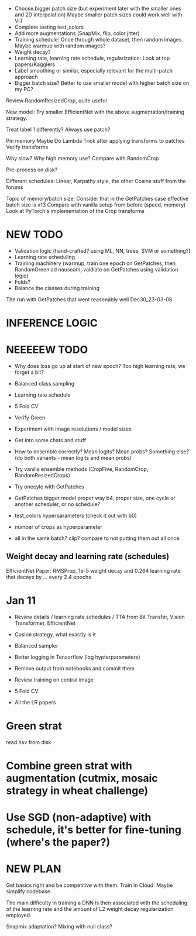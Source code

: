 - Choose bigger patch size (but experiment later with the smaller ones and 2D interpolation)
  Maybe smaller patch sizes could work well with ViT
- Complete testing test_colors
- Add more augmentations (SnapMix, flip, color jitter)
- Training schedule: Once through whole dataset, then random images. Maybe warmup with random images?
- Weight decay?
- Learning rate, learning rate schedule, regularization: Look at top papers/Kagglers  
- Label smoothing or similar, especially relevant for the multi-patch approach
- Bigger batch size? Better to use smaller model with higher batch size on my PC?

Review RandomResizedCrop, quite useful

New model:
Try smaller EfficientNet with the above augmentation/training strategy.

Treat label 1 differently? Always use patch?

Pin memory
Maybe Do Lambda Trick after applying transforms to patches
Verify transforms

Why slow?
Why high memory use?
Compare with RandomCrop

Pre-process on disk?

Different schedules: Linear, Karpathy style, the other Cosine stuff from the forums

Topic of memory/batch size: Consider that in the GetPatches case effective batch size is x13
Compare with vanilla setup from before (speed, memory)
Look at PyTorch's implementation of the Crop transforms


# NEW TODO
- Validation logic (hand-crafted? using ML, NN, trees, SVM or something?)
- Learning rate scheduling
- Training machinery (warmup, train one epoch on GetPatches, then RandomGreen ad nauseam, valdiate on GetPatches using validation logic)
- Folds?
- Balance the classes during training


The run with GetPatches that went reasonably well
Dec30_23-03-08

# INFERENCE LOGIC

# NEEEEEW TODO
- Why does loss go up at start of new epoch? Too high learning rate, we forget a bit?
- Balanced class sampling
- Learning rate schedule
- 5 Fold CV
- Verify Green
- Experiment with image resolutions / model sizes

- Get into some chats and stuff

- How to ensemble correctly? Mean logits? Mean probs? Something else?
  (do both variants - mean logits and mean probs)
  
- Try vanilla ensemble methods (CropFive, RandomCrop, RandomResizedCrops)
- Try onecyle with GetPatches
- GetPatches bigger model proper way
  b4, proper size, one cycle or another scheduler, or no schedule?
- test_colors hyperparameters (check it out with b0)

- number of crops as hyperparameter
- all in the same batch? clip? compare to not putting them out all once


## Weight decay and learning rate (schedules)
EfficientNet Paper: RMSProp, 1e-5 weight decay and 0.264 learning rate that decays by ... every 2.4 epochs

# Jan 11
- Review details / learning rate schedules / TTA from Bit Transfer, Vision Transformer, EfficientNet
- Cosine strategy, what exactly is it
- Balanced sampler
- Better logging in Tensorflow (log hypterparameters)
- Remove output from notebooks and commit them
- Review training on central image
- 5 Fold CV

- All the LR papers

# Green strat
read hsv from disk

# Combine green strat with augmentation (cutmix, mosaic strategy in wheat challenge)

# Use SGD (non-adaptive) with schedule, it's better for fine-tuning (where's the paper?)

# NEW PLAN
Get basics right and be competitive with them.
Train in Cloud.
Maybe simplify codebase.

The main
difficulty in training a DNN is then associated with the scheduling of the learning rate and the
amount of L2 weight decay regularization employed. 

Snapmix adaptation? Mixing with null class?